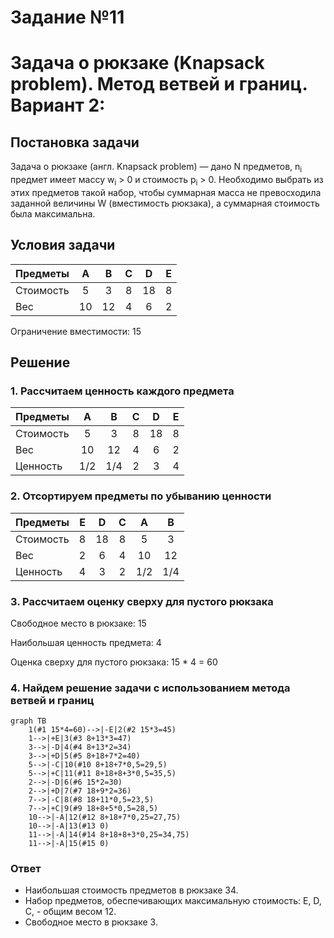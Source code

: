 # Задание №11
# Задача о рюкзаке (Knapsack problem). Метод ветвей и границ. Вариант 2:

## Постановка задачи
Задача о рюкзаке (англ. Knapsack problem) — дано N предметов, n<sub>i</sub> предмет имеет массу w<sub>i</sub> > 0 и стоимость p<sub>i</sub> > 0. Необходимо выбрать из этих предметов такой набор, чтобы суммарная масса не превосходила заданной величины W (вместимость рюкзака), а суммарная стоимость была максимальна. 

## Условия задачи

| Предметы  |  A  | B  | C | D  | E |
|:----------|:---:|:--:|:-:|:--:|:-:|
| Стоимость |  5  | 3  | 8 | 18 | 8 |
| Вес       | 10  | 12 | 4 | 6  | 2 |

Ограничение вместимости: 15

## Решение
### 1. Рассчитаем ценность каждого предмета
| Предметы  |  A  | B  | C | D  | E  |
|:----------|:---:|:--:|:-:|:--:|:--:|
| Стоимость |  5  | 3  | 8 | 18 | 8  |
| Вес       | 10  | 12 | 4 | 6  | 2  |
| Ценность  | 1/2 | 1/4| 2 | 3  | 4  |

### 2. Отсортируем предметы по убыванию ценности
| Предметы  | E  | D  | C  |  A  |  B  |
|:----------|:--:|:--:|:--:|:---:|:---:|
| Стоимость | 8  | 18 | 8  |  5  |  3  |
| Вес       | 2  | 6  | 4  | 10  | 12  |
| Ценность  | 4  | 3  | 2  | 1/2 | 1/4 |

### 3. Рассчитаем оценку сверху для пустого рюкзака

Свободное место в рюкзаке: 15

Наибольшая ценность предмета: 4

Оценка сверху для пустого рюкзака: 15 * 4 = 60


### 4. Найдем решение задачи с использованием метода ветвей и границ

```mermaid
graph TB
    1(#1 15*4=60)-->|-E|2(#2 15*3=45)
    1-->|+E|3(#3 8+13*3=47)
    3-->|-D|4(#4 8+13*2=34)
    3-->|+D|5(#5 8+18+7*2=40)
    5-->|-C|10(#10 8+18+7*0,5=29,5)
    5-->|+C|11(#11 8+18+8+3*0,5=35,5)
    2-->|-D|6(#6 15*2=30)
    2-->|+D|7(#7 18+9*2=36)
    7-->|-C|8(#8 18+11*0,5=23,5)
    7-->|+C|9(#9 18+8+5*0,5=28,5)
    10-->|-A|12(#12 8+18+7*0,25=27,75)
    10-->|-A|13(#13 0)
    11-->|-A|14(#14 8+18+8+3*0,25=34,75)
    11-->|-A|15(#15 0)
```

### Ответ
- Наибольшая стоимость предметов в рюкзаке 34.
- Набор предметов, обеспечивающих максимальную стоимость: E, D, C, - общим весом 12.
- Свободное место в рюкзаке 3.
